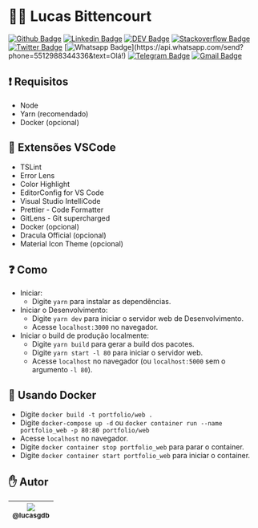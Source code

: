 # :man_technologist: Lucas Bittencourt

[![Github Badge](https://img.shields.io/badge/-Github-000?style=flat-square&logo=Github&logoColor=white&link=https://github.com/lucasgdb)](https://github.com/lucasgdb)
[![Linkedin Badge](https://img.shields.io/badge/-LinkedIn-blue?style=flat-square&logo=Linkedin&logoColor=white&link=https://www.linkedin.com/in/lucas-bittencourt/)](https://www.linkedin.com/in/lucas-bittencourt/)
[![DEV Badge](https://img.shields.io/badge/-DEV.to-000?style=flat-square&logo=dev.to&logoColor=white&link=https://dev.to/lucasgdb)](https://dev.to/lucasgdb)
[![Stackoverflow Badge](https://img.shields.io/badge/-Stackoverflow-4CA143?style=flat-square&logo=Stackoverflow&logoColor=white&link=https://pt.stackoverflow.com/users/93508/lucas-bittencourt)](https://pt.stackoverflow.com/users/93508/lucas-bittencourt)
[![Twitter Badge](https://img.shields.io/badge/-Twitter-1ca0f1?style=flat-square&labelColor=1ca0f1&logo=twitter&logoColor=white&link=https://twitter.com/lgdbittencourt)](https://twitter.com/lgdbittencourt)
[![Whatsapp Badge](https://img.shields.io/badge/-Whatsapp-4CA143?style=flat-square&labelColor=4CA143&logo=whatsapp&logoColor=white&link=https://api.whatsapp.com/send?phone=5512988344336&text=Olá!)](https://api.whatsapp.com/send?phone=5512988344336&text=Olá!)
[![Telegram Badge](https://img.shields.io/badge/-Telegram-1ca0f1?style=flat-square&labelColor=1ca0f1&logo=telegram&logoColor=white&link=https://t.me/lucasgdb)](https://t.me/lucasgdb)
[![Gmail Badge](https://img.shields.io/badge/-Gmail-c14438?style=flat-square&logo=Gmail&logoColor=white&link=mailto:lucasgdbittencourt@gmail.com)](mailto:lucasgdbittencourt@gmail.com)

## :exclamation: Requisitos

- Node
- Yarn (recomendado)
- Docker (opcional)

## :blue_heart: Extensões VSCode

- TSLint
- Error Lens
- Color Highlight
- EditorConfig for VS Code
- Visual Studio IntelliCode
- Prettier - Code Formatter
- GitLens - Git supercharged
- Docker (opcional)
- Dracula Official (opcional)
- Material Icon Theme (opcional)

## :question: Como

- Iniciar:
  - Digite `yarn` para instalar as dependências.
- Iniciar o Desenvolvimento:
  - Digite `yarn dev` para iniciar o servidor web de Desenvolvimento.
  - Acesse `localhost:3000` no navegador.
- Iniciar o build de produção localmente:
  - Digite `yarn build` para gerar a build dos pacotes.
  - Digite `yarn start -l 80` para iniciar o servidor web.
  - Acesse `localhost` no navegador (ou `localhost:5000` sem o argumento `-l 80`).

## :whale: Usando Docker

- Digite `docker build -t portfolio/web .`
- Digite `docker-compose up -d` ou `docker container run --name portfolio_web -p 80:80 portfolio/web`
- Acesse `localhost` no navegador.
- Digite `docker container stop portfolio_web` para parar o container.
- Digite `docker container start portfolio_web` para iniciar o container.

## :hand: Autor

| [<img src="https://avatars3.githubusercontent.com/u/13838273?v=3&s=115"><br><sub>@lucasgdb</sub>](https://github.com/lucasgdb) |
| :----------------------------------------------------------------------------------------------------------------------------: |
